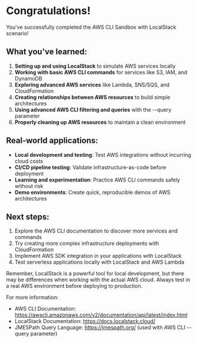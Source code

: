 # Congratulations!

You've successfully completed the AWS CLI Sandbox with LocalStack scenario!

## What you've learned:

1. **Setting up and using LocalStack** to simulate AWS services locally
2. **Working with basic AWS CLI commands** for services like S3, IAM, and DynamoDB
3. **Exploring advanced AWS services** like Lambda, SNS/SQS, and CloudFormation
4. **Creating relationships between AWS resources** to build simple architectures
5. **Using advanced AWS CLI filtering and queries** with the --query parameter
6. **Properly cleaning up AWS resources** to maintain a clean environment

## Real-world applications:

- **Local development and testing**: Test AWS integrations without incurring cloud costs
- **CI/CD pipeline testing**: Validate infrastructure-as-code before deployment
- **Learning and experimentation**: Practice AWS CLI commands safely without risk
- **Demo environments**: Create quick, reproducible demos of AWS architectures

## Next steps:

1. Explore the AWS CLI documentation to discover more services and commands
2. Try creating more complex infrastructure deployments with CloudFormation
3. Implement AWS SDK integration in your applications with LocalStack
4. Test serverless applications locally with LocalStack and AWS Lambda

Remember, LocalStack is a powerful tool for local development, but there may be differences when working with the actual AWS cloud. Always test in a real AWS environment before deploying to production.

For more information:
- AWS CLI Documentation: https://awscli.amazonaws.com/v2/documentation/api/latest/index.html
- LocalStack Documentation: https://docs.localstack.cloud/
- JMESPath Query Language: https://jmespath.org/ (used with AWS CLI --query parameter)